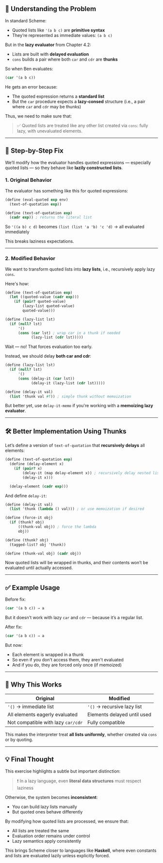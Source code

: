 ## 🧠 Understanding the Problem

In standard Scheme:
- Quoted lists like `'(a b c)` are **primitive syntax**
- They’re represented as immediate values: `(a b c)`

But in the **lazy evaluator** from Chapter 4.2:
- Lists are built with **delayed evaluation**
- `cons` builds a pair where both `car` and `cdr` are **thunks**

So when Ben evaluates:

```scheme
(car '(a b c))
```

He gets an error because:
- The quoted expression returns a **standard list**
- But the `car` procedure expects a **lazy-consed** structure (i.e., a pair where `car` and `cdr` may be thunks)

Thus, we need to make sure that:
> ✅ Quoted lists are treated like any other list created via `cons`: fully lazy, with unevaluated elements.

---

## 🔁 Step-by-Step Fix

We’ll modify how the evaluator handles quoted expressions — especially quoted lists — so they behave like **lazily constructed lists**.

### 1. **Original Behavior**

The evaluator has something like this for quoted expressions:

```scheme
(define (eval-quoted exp env)
  (text-of-quotation exp))

(define (text-of-quotation exp)
  (cadr exp)) ; returns the literal list
```

So `'((a b) c d)` becomes `(list (list 'a 'b) 'c 'd)` → all evaluated immediately

This breaks laziness expectations.

---

### 2. **Modified Behavior**

We want to transform quoted lists into **lazy lists**, i.e., recursively apply lazy `cons`.

Here's how:

```scheme
(define (text-of-quotation exp)
  (let ((quoted-value (cadr exp)))
    (if (pair? quoted-value)
        (lazy-list quoted-value)
        quoted-value)))

(define (lazy-list lst)
  (if (null? lst)
      '()
      (cons (car lst) ; wrap car in a thunk if needed
            (lazy-list (cdr lst)))))
```

Wait — no! That forces evaluation too early.

Instead, we should delay **both car and cdr**:

```scheme
(define (lazy-list lst)
  (if (null? lst)
      '()
      (cons (delay-it (car lst))
            (delay-it (lazy-list (cdr lst)))))

(define (delay-it val)
  (list 'thunk val #f)) ; simple thunk without memoization
```

But better yet, use `delay-it-memo` if you're working with a **memoizing lazy evaluator**.

---

## 🛠️ Better Implementation Using Thunks

Let’s define a version of `text-of-quotation` that **recursively delays** all elements:

```scheme
(define (text-of-quotation exp)
  (define (delay-element x)
    (if (pair? x)
        (delay-it (map delay-element x)) ; recursively delay nested lists
        (delay-it x)))

  (delay-element (cadr exp)))
```

And define `delay-it`:

```scheme
(define (delay-it val)
  (list 'thunk (lambda () val))) ; or use memoization if desired

(define (force-it obj)
  (if (thunk? obj)
      ((thunk-val obj)) ; force the lambda
      obj))

(define (thunk? obj)
  (tagged-list? obj 'thunk))

(define (thunk-val obj) (cadr obj))
```

Now quoted lists will be wrapped in thunks, and their contents won’t be evaluated until actually accessed.

---

## ✅ Example Usage

Before fix:

```scheme
(car '(a b c)) ⇒ a
```

But it doesn't work with lazy `car` and `cdr` — because it’s a regular list.

After fix:

```scheme
(car '(a b c)) ⇒ a
```

But now:
- Each element is wrapped in a thunk
- So even if you don't access them, they aren't evaluated
- And if you do, they are forced only once (if memoized)

---

## 📌 Why This Works

| Original | Modified |
|----------|----------|
| `'()` → immediate list | `'()` → recursive lazy list |
| All elements eagerly evaluated | Elements delayed until used |
| Not compatible with lazy `car/cdr` | Fully compatible |

This makes the interpreter treat **all lists uniformly**, whether created via `cons` or by quoting.

---

## 💡 Final Thought

This exercise highlights a subtle but important distinction:

> ❗ In a lazy language, even **literal data structures** must respect laziness

Otherwise, the system becomes **inconsistent**:
- You can build lazy lists manually
- But quoted ones behave differently

By modifying how quoted lists are processed, we ensure that:
- All lists are treated the same
- Evaluation order remains under control
- Lazy semantics apply consistently

This brings Scheme closer to languages like **Haskell**, where even constants and lists are evaluated lazily unless explicitly forced.
